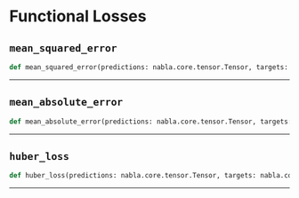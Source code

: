 # Functional Losses

## `mean_squared_error`

```python
def mean_squared_error(predictions: nabla.core.tensor.Tensor, targets: nabla.core.tensor.Tensor) -> nabla.core.tensor.Tensor:
```

---
## `mean_absolute_error`

```python
def mean_absolute_error(predictions: nabla.core.tensor.Tensor, targets: nabla.core.tensor.Tensor) -> nabla.core.tensor.Tensor:
```

---
## `huber_loss`

```python
def huber_loss(predictions: nabla.core.tensor.Tensor, targets: nabla.core.tensor.Tensor, delta: float = 1.0) -> nabla.core.tensor.Tensor:
```

---
